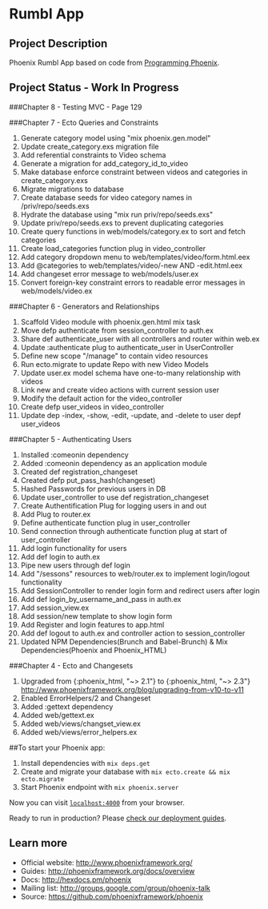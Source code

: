 # Rumbl App

## Project Description

Phoenix Rumbl App based on code from [Programming Phoenix]( https://pragprog.com/book/phoenix/programming-phoenix "Programming Phoenix").


## Project Status - Work In Progress

###Chapter 8 - Testing MVC - Page 129

###Chapter 7 - Ecto Queries and Constraints
1. Generate category model using "mix phoenix.gen.model"
2. Update create_category.exs migration file
3. Add referential constraints to Video schema
4. Generate a migration for add_category_id_to_video
5. Make database enforce constraint between videos and categories in create_category.exs
6. Migrate migrations to database
7. Create database seeds for video category names in /priv/repo/seeds.exs
8. Hydrate the database using "mix run priv/repo/seeds.exs" 
9. Update priv/repo/seeds.exs to prevent duplicating categories
10. Create query functions in web/models/category.ex to sort and fetch categories
11. Create load_categories function plug in video_controller
12. Add category dropdown menu to web/templates/video/form.html.eex
13. Add @categories to web/templates/video/-new AND -edit.html.eex
14. Add changeset error message to web/models/user.ex
15. Convert foreign-key constraint errors to readable error messages in web/models/video.ex

###Chapter 6 - Generators and Relationships
1. Scaffold Video module with phoenix.gen.html mix task
2. Move defp authenticate from session_controller to auth.ex
3. Share def authenticate_user with all controllers and router within web.ex
4. Update :authenticate plug to authenticate_user in UserController
5. Define new scope "/manage" to contain video resources
6. Run ecto.migrate to update Repo with new Video Models
7. Update user.ex model schema have one-to-many relationship with videos
8. Link new and create video actions with current session user
9. Modify the default action for the video_controller
10. Create defp user_videos in video_controller
11. Update dep -index, -show, -edit, -update, and -delete to user depf user_videos

###Chapter 5 - Authenticating Users
1. Installed :comeonin dependency
2. Added :comeonin dependency as an application module
3. Created def registration_changeset
4. Created defp put_pass_hash(changeset)
5. Hashed Passwords for previous users in DB
6. Update user_controller to use def registration_changeset
7. Create Authentification Plug for logging users in and out
8. Add Plug to router.ex
9. Define authenticate function plug in user_controller
10. Send connection through authenticate function plug at start of user_controller
11. Add login functionality for users
12. Add def login to auth.ex
13. Pipe new users through def login
14. Add "/sessons" resources to web/router.ex to implement login/logout functionality
15. Add SessionController to render login form and redirect users after login
16. Add def login_by_username_and_pass in auth.ex
17. Add session_view.ex
18. Add session/new template to show login form
19. Add Register and login features to app.html
20. Add def logout to auth.ex and controller action to session_controller
21. Updated NPM Dependencies(Brunch and Babel-Brunch) & Mix Dependencies(Phoenix and Phoenix_HTML)

###Chapter 4 - Ecto and Changesets
1. Upgraded from {:phoenix_html, "~> 2.1"} to {:phoenix_html, "~> 2.3"}
http://www.phoenixframework.org/blog/upgrading-from-v10-to-v11
2. Enabled ErrorHelpers/2 and Changeset
3. Added :gettext dependency
4. Added web/gettext.ex
5. Added web/views/changset_view.ex
6. Added web/views/error_helpers.ex

##To start your Phoenix app:

  1. Install dependencies with `mix deps.get`
  2. Create and migrate your database with `mix ecto.create && mix ecto.migrate`
  3. Start Phoenix endpoint with `mix phoenix.server`

Now you can visit [`localhost:4000`](http://localhost:4000) from your browser.

Ready to run in production? Please [check our deployment guides](http://www.phoenixframework.org/docs/deployment).

## Learn more

  * Official website: http://www.phoenixframework.org/
  * Guides: http://phoenixframework.org/docs/overview
  * Docs: http://hexdocs.pm/phoenix
  * Mailing list: http://groups.google.com/group/phoenix-talk
  * Source: https://github.com/phoenixframework/phoenix